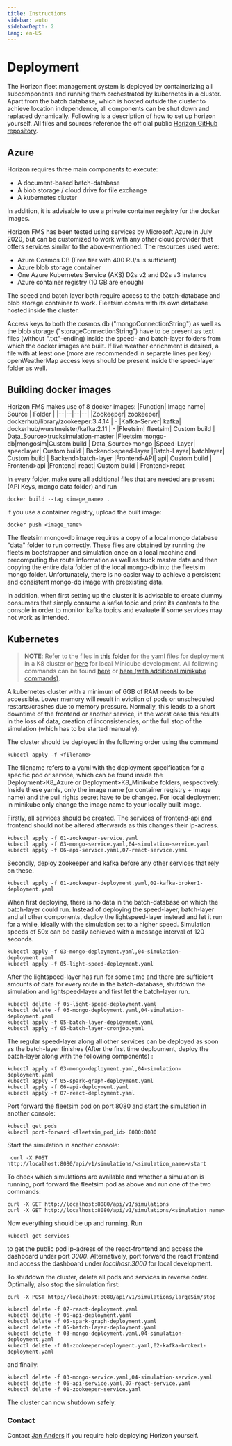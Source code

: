 ```yaml
---
title: Instructions
sidebar: auto
sidebarDepth: 2
lang: en-US
---
```


# Deployment

The Horizon fleet management system is deployed by containerizing all subcomponents and running them orchestrated by kubernetes in a cluster.
Apart from the batch database, which is hosted outside the cluster to achieve location independence, all components can be shut down and replaced dynamically. Following is a description of how to set up horizon yourself.
All files and sources reference the official public [Horizon GitHub repository](https://github.com/horizonfleet/Horizon).


## Azure

Horizon requires three main components to execute:
- A document-based batch-database
- A blob storage / cloud drive for file exchange
- A kubernetes cluster

In addition, it is advisable to use a private container registry for the docker images.

Horizon FMS has been tested using services by Microsoft Azure in July 2020, but can be customized to work with any other cloud provider that offers services similar to the above-mentioned. The resources used were:
 - Azure Cosmos DB (Free tier with 400 RU/s is sufficient)
 - Azure blob storage container
 - One Azure Kubernetes Service (AKS) D2s v2 and D2s v3 instance
 - Azure container registry (10 GB are enough)

The speed and batch layer both require access to the batch-database and blob storage container to work. Fleetsim comes with its own database hosted inside the cluster. 

Access keys to both the cosmos db ("mongoConnectionString") as well as the blob storage  ("storageConnectionString") have to be present as text files (without ".txt"-ending) inside the speed- and batch-layer folders from which the docker images are built. If live weather enrichment is desired, a file with at least one (more are recommended in separate lines per key) openWeatherMap access keys should be present inside the speed-layer folder as well.

## Building docker images

Horizon FMS makes use of 8 docker images:
|Function|	Image name| 	Source |	Folder | 
|--|--|--|--|
|Zookeeper|	    zookeeper| 	dockerhub/library/zookeeper:3.4.14 | -
|Kafka-Server|	kafka|		dockerhub/wurstmeister/kafka:2.11 | -
|Fleetsim|	    fleetsim|	Custom build | Data_Source>trucksimulation-master
|Fleetsim mongo-db|mongosim|Custom build | Data_Source>mongo
|Speed-Layer|	speedlayer|	Custom build | Backend>speed-layer
|Batch-Layer|	batchlayer|	Custom build | Backend>batch-layer
|Frontend-API|	api|		Custom build | Frontend>api
|Frontend|	    react|		Custom build | Frontend>react

In every folder, make sure all additional files that are needed are present (API Keys, mongo data folder) and run

    docker build --tag <image_name> .
    
if you use a container registry, upload the built image:

    docker push <image_name>

The fleetsim mongo-db image requires a copy of a local mongo database "data" folder to run correctly. These files are obtained by running the fleetsim bootstrapper and simulation once on a local machine and precomputing the route information as well as truck master data and then copying the entire data folder of the local mongo-db into the fleetsim mongo folder. Unfortunately, there is no easier way to achieve a persistent and consistent mongo-db image with preexisting data.

In addition, when first setting up the cluster it is advisable to create dummy consumers that simply consume a kafka topic and print its contents to the console in order to monitor kafka topics and evaluate if some services may not work as intended. 

## Kubernetes

> **NOTE**: Refer to the files in [this folder](https://github.com/horizonfleet/Horizon/tree/master/Deployment/K8_Azure) for the yaml files for deployment in a K8 cluster or [here](https://github.com/horizonfleet/Horizon/tree/master/Deployment/K8_Minikube) for local Minicube development.
> All following commands can be found [here](https://github.com/horizonfleet/Horizon/blob/master/Deployment/K8_Azure/kubectl.txt) or [here (with additional minikube commands)](https://github.com/horizonfleet/Horizon/blob/master/Deployment/K8_Minikube/kubectl.txt).


A kubernetes cluster with a minimum of 6GB of RAM needs to be accessible. Lower memory will result in eviction of pods or unscheduled restarts/crashes due to memory pressure. Normally, this leads to a short downtime of the frontend or another service, in the worst case this results in the loss of data, creation of inconsistencies, or the full stop of the simulation (which has to be started manually).

The cluster should be deployed in the following order using the command

    kubectl apply -f <filename>
The filename refers to a yaml with the deployment specification for a specific pod or service, which can be found inside the Deployment>K8_Azure or Deployment>K8_Minikube folders, respectively. Inside these yamls, only the image name (or container registry + image name) and the pull rights secret have to be changed. For local deployment in minikube only change the image name to your locally built image.

Firstly, all services should be created. The services of frontend-api and frontend should not be altered afterwards as this changes their ip-adress.

    kubectl apply -f 01-zookeeper-service.yaml
    kubectl apply -f 03-mongo-service.yaml,04-simulation-service.yaml
    kubectl apply -f 06-api-service.yaml,07-react-service.yaml

Secondly, deploy zookeeper and kafka before any other services that rely on these.

    kubectl apply -f 01-zookeeper-deployment.yaml,02-kafka-broker1-deployment.yaml  

When first deploying, there is no data in the batch-database on which the batch-layer could run. Instead of deploying the speed-layer, batch-layer and all other components, deploy the lightspeed-layer instead and let it run for a while, ideally with the simulation set to a higher speed. Simulation speeds of 50x can be easily achieved with a message interval of 120 seconds.

    kubectl apply -f 03-mongo-deployment.yaml,04-simulation-deployment.yaml    
    kubectl apply -f 05-light-speed-deployment.yaml

After the lightspeed-layer has run for some time and there are sufficient amounts of data for every route in the batch-database, shutdown the simulation and lightspeed-layer and first let the batch-layer run.

    kubectl delete -f 05-light-speed-deployment.yaml
    kubectl delete -f 03-mongo-deployment.yaml,04-simulation-deployment.yaml
    kubectl apply -f 05-batch-layer-deployment.yaml 
    kubectl apply -f 05-batch-layer-cronjob.yaml 

The regular speed-layer along all other services can be deployed as soon as the batch-layer finishes (After the first time deploument, deploy the batch-layer along with the following components) :

    kubectl apply -f 03-mongo-deployment.yaml,04-simulation-deployment.yaml    
    kubectl apply -f 05-spark-graph-deployment.yaml 
    kubectl apply -f 06-api-deployment.yaml  
    kubectl apply -f 07-react-deployment.yaml
    
Port forward the fleetsim pod on port 8080 and start the simulation in another console:

    kubectl get pods
    kubectl port-forward <fleetsim_pod_id> 8080:8080
Start the simulation in another console:

     curl -X POST http://localhost:8080/api/v1/simulations/<simulation_name>/start

To check which simulations are available and whether a simulation is running, port forward the fleetsim pod as above and run one of the two commands:

    curl -X GET http://localhost:8080/api/v1/simulations
    curl -X GET http://localhost:8080/api/v1/simulations/<simulation_name>
Now everything should be up and running. Run

    kubectl get services
to get the public pod ip-adress of the react-frontend and access the dashboard under port *3000*. Alternatively, port forward the react frontend and access the dashboard under *localhost:3000* for local development.

To shutdown the cluster, delete all pods and services in reverse order. Optimally, also stop the simulation first:

    curl -X POST http://localhost:8080/api/v1/simulations/largeSim/stop
    
    kubectl delete -f 07-react-deployment.yaml
    kubectl delete -f 06-api-deployment.yaml
    kubectl delete -f 05-spark-graph-deployment.yaml
    kubectl delete -f 05-batch-layer-deployment.yaml
    kubectl delete -f 03-mongo-deployment.yaml,04-simulation-deployment.yaml
    kubectl delete -f 01-zookeeper-deployment.yaml,02-kafka-broker1-deployment.yaml

and finally:

    kubectl delete -f 03-mongo-service.yaml,04-simulation-service.yaml
    kubectl delete -f 06-api-service.yaml,07-react-service.yaml
    kubectl delete -f 01-zookeeper-service.yaml

The cluster can now shutdown safely. 

### Contact

Contact [Jan Anders](mailto:contact@janders.net) if you require help deploying Horizon yourself.

